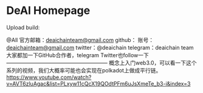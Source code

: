 # DeAI Homepage

Upload build:


@All
官方邮箱：deaichainteam@gmail.com
github：
    账号：deaichainteam@gmail.com
twitter：@deaichain
telegram：deaichain team
大家都加一下GitHub合作者，telegram Twitter也follow一下
———————————————————
概念上入门web3.0，可以看一下这个系列的视频，我们大概率可能也会实现在polkadot上做成平行链。
https://www.youtube.com/watch?v=AVT6zluAgac&list=PLxyw11cQcX19QOdtPFm6uJsXmeTe_b3-i&index=3